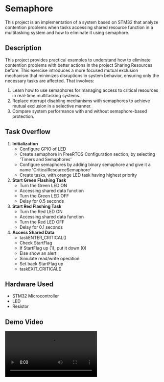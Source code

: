 #  Semaphore
This project is an implementation of a system based on STM32 that analyze contention problems when tasks accessing shared resource function in a multitasking system and how to eliminate it using semaphore.

## Description
This project provides practical examples to understand how to eliminate contention problems with better actions in the project Sharing Resources before. This exercise introduces a more focused mutual exclusion mechanism that minimizes disruptions in system behavior, ensuring only the necessary tasks are affected.  That involves:
1. Learn how to use semaphores for managing access to critical resources in real-time multitasking systems.
2. Replace nterrupt disabling mechanisms with semaphores to achieve mutual exclusion in a selective manner.
3. Compare system performance with and without semaphore-based protection.

## Task Overflow
1. **Initialization**
   - Configure GPIO of LED
   - Create semaphore in FreeRTOS	Configuration	section, by selecting 'Timers and Semaphores'
   - Configure semaphores by adding binary	semaphore	and	give	it	a	name 'CriticalResourceSemaphore'
   - Create tasks, with orange LED task having highest priority
3. **Start Green Flashing Task**
   - Turn the Green LED ON
   - Accessing shared data function
   - Turn the Green LED OFF
   - Delay for 0.5 seconds
5. **Start Red Flashing Task**
   - Turn the Red LED ON
   - Accessing shared data function
   - Turn the Red LED OFF
   - Delay for 0.1 seconds
7. **Access Shared Data**
   - taskENTER_CRITICAL()
   - Check StartFlag
   - If StartFlag up (1), put it down (0)
   - Else show an alert
   - Simulate read/write operation
   - Set back StartFlag up
   - taskEXIT_CRITICAL()

## Hardware Used
- STM32 Microcontroller
- LED
- Resistor

## Demo Video
![VIDEO](https://github.com/aaqfal/FreeRTOS-Semaphore/blob/main/video/video_exercise8.mp4)
